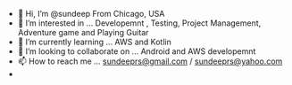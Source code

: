 - 👋 Hi, I’m @sundeep From Chicago, USA
- 👀 I’m interested in ... Developemnt , Testing, Project Management, Adventure game and Playing Guitar
- 🌱 I’m currently learning ... AWS and Kotlin
- 💞️ I’m looking to collaborate on ... Android and AWS developemnt
- 📫 How to reach me ... sundeeprs@gmail.com / sundeeprs@yahoo.com
- 

<!---
sundeeprs/sundeeprs is a ✨ special ✨ repository because its `README.md` (this file) appears on your GitHub profile.
You can click the Preview link to take a look at your changes.
--->
